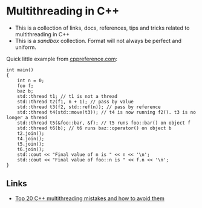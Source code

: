 # Multithreading in C++
- This is a collection of links, docs, references, tips and tricks related to multithreading in C++
- This is a *sandbox* collection. Format will not always be perfect and uniform. 

Quick little example from [cppreference.com](https://en.cppreference.com/w/cpp/thread/thread/thread):

```
int main()
{
    int n = 0;
    foo f;
    baz b;
    std::thread t1; // t1 is not a thread
    std::thread t2(f1, n + 1); // pass by value
    std::thread t3(f2, std::ref(n)); // pass by reference
    std::thread t4(std::move(t3)); // t4 is now running f2(). t3 is no longer a thread
    std::thread t5(&foo::bar, &f); // t5 runs foo::bar() on object f
    std::thread t6(b); // t6 runs baz::operator() on object b
    t2.join();
    t4.join();
    t5.join();
    t6.join();
    std::cout << "Final value of n is " << n << '\n';
    std::cout << "Final value of foo::n is " << f.n << '\n';
}
```


## Links
- [Top 20 C++ multithreading mistakes and how to avoid them](https://www.acodersjourney.com/top-20-cplusplus-multithreading-mistakes/)